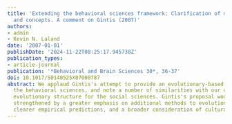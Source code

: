 ```yaml
---
title: 'Extending the behavioral sciences framework: Clarification of methods, predictions
  and concepts. A comment on Gintis (2007)'
authors:
- admin
- Kevin N. Laland
date: '2007-01-01'
publishDate: '2024-11-22T08:25:17.945738Z'
publication_types:
- article-journal
publication: '*Behavioral and Brain Sciences 30*, 36-37'
doi: 10.1017/S0140525X07000787
abstract: We applaud Gintis's attempt to provide an evolutionary-based framework for
  the behavioral sciences, and note a number of similarities with our own recent cultural
  evolutionary structure for the social sciences. Gintis's proposal would be further
  strengthened by a greater emphasis on additional methods to evolutionary game theory,
  clearer empirical predictions, and a broader consideration of cultural transmission.
---
```

